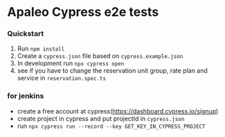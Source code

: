 # Apaleo Cypress e2e tests

### Quickstart

1. Run `npm install`
2. Create a `cypress.json` file based on `cypress.example.json`
3. In development run `npx cypress open`
4. see if you have to change the reservation unit group, rate plan and service in `reservation.spec.ts`


### for jenkins 
  - create a free account at cypress(https://dashboard.cypress.io/signup)
  - create project in cypress and put projectId in `cypress.json`
  - run `npx cypress run --record --key GET_KEY_IN_CYPRESS_PROJECT`



